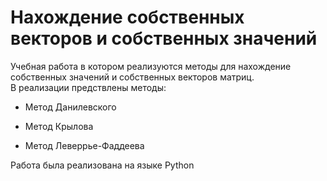 # Нахождение собственных векторов и собственных значений 
Учебная работа в котором реализуются методы для нахождение собственных значений и собственных векторов матриц.\
В реализации предствлены методы: 

 * Метод Данилевского 
  
 * Метод Крылова 
  
 * Метод Леверрье-Фаддеева 
  
Работа была реализована на языке Python
